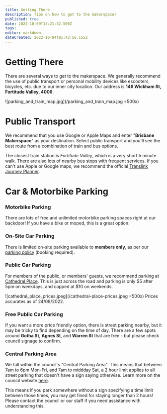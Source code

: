 ```yaml
---
title: Getting There
description: Tips on how to get to the makerspace!
published: true
date: 2022-10-09T13:21:32.509Z
tags: 
editor: markdown
dateCreated: 2022-10-04T01:42:56.155Z
---
```


# Getting There
There are several ways to get to the makerspace. We generally recommend the use of public transport or personal mobility devices like escooters, bicycles, etc. due to our inner city location. Our address is **146 Wickham St, Fortitude Valley, 4006**.

![parking_and_train_map.jpg](/parking_and_train_map.jpg =500x)

# Public Transport
We recommend that you use Google or Apple Maps and enter "**Brisbane Makerspace**" as your destination. Select public transport and you'll see the best route from a combination of train and bus options.

The closest train station is *Fortitude Valley*, which is a very short 5 minute walk. There are also lots of nearby bus stops with frequent services. If you can't use Apple or Google maps, we recommend the official [Translink Journey Planner](https://jp.translink.com.au/plan-your-journey/journey-planner).

# Car & Motorbike Parking
### Motorbike Parking
There are lots of free and unlimited motorbike parking spaces right at our backdoor! If you have a bike or moped, this is a great option.

### On-Site Car Parking
There is limited on-site parking available to **members only**, as per our [parking policy](/policies/parking) (booking required).

### Public Car Parking
For members of the public, or members' guests, we recommend parking at [Cathedral Place](https://goo.gl/maps/LE3iVDVs6yrzeh1e7). This is just across the road and parking is only $5 after 5pm on weekdays, and capped at $10 on weekends.


![cathedral_place_prices.jpeg](/cathedral-place-prices.jpeg =500x)
Prices accurates as of 24/08/2022.

### Free Public Car Parking

If you want a more price friendly option, there is street parking nearby, but it may be tricky to find depending on the time of day. There are a few spots around **Gotha St**, **Agnes St**, and **Warren St** that are free - but please check council signage to confirm.

### Central Parking Area
We fall within the council's "Central Parking Area". This means that between 7am to 6pm Mon-Fri, and 7am to middday Sat, a 2 hour limit applies to all street parking that doesn't have a sign saying otherwise. Learn more on the council website [here](https://www.brisbane.qld.gov.au/traffic-and-transport/parking-in-brisbane/parking-permits/brisbane-central-traffic-area).

This means if you park somewhere without a sign specifying a time limit between those times, you may get fined for staying longer than 2 hours! Please contact the council or our staff if you need assistance with understanding this.